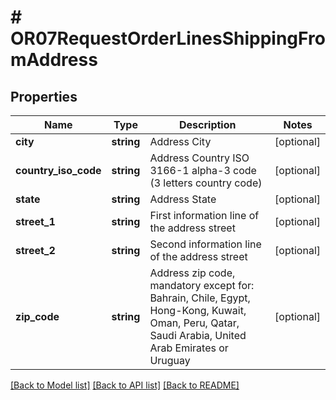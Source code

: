 # # OR07RequestOrderLinesShippingFromAddress

## Properties

Name | Type | Description | Notes
------------ | ------------- | ------------- | -------------
**city** | **string** | Address City | [optional]
**country_iso_code** | **string** | Address Country ISO 3166-1 alpha-3 code (3 letters country code) | [optional]
**state** | **string** | Address State | [optional]
**street_1** | **string** | First information line of the address street | [optional]
**street_2** | **string** | Second information line of the address street | [optional]
**zip_code** | **string** | Address zip code, mandatory except for: Bahrain, Chile, Egypt, Hong-Kong, Kuwait, Oman, Peru, Qatar, Saudi Arabia, United Arab Emirates or Uruguay | [optional]

[[Back to Model list]](../../README.md#models) [[Back to API list]](../../README.md#endpoints) [[Back to README]](../../README.md)
